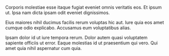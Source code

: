 Corporis molestiae esse itaque fugiat eveniet omnis veritatis eos. Et ipsum ut. Ipsa nam dicta ipsam odit eveniet dignissimos.
 Eius maiores nihil ducimus facilis rerum voluptas hic aut. Iure quia eos amet cumque odio explicabo. Accusamus eum voluptatibus alias.
 Ipsam dolor id ut iure tempora rerum. Dolor autem quasi voluptatem sapiente officiis ut error. Eaque molestias id ut praesentium qui vero. Qui amet quia nihil aspernatur cum quia.